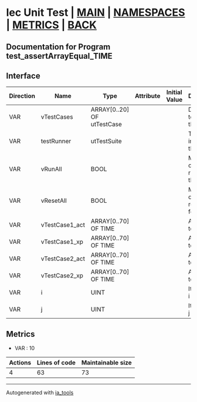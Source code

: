 # Iec Unit Test | [MAIN] | [NAMESPACES] | [METRICS] | [BACK]  

## Documentation for Program test_assertArrayEqual_TIME  

## Interface  

| Direction | Name | Type | Attribute | Initial Value | Documentation |
| --------- | ---- | ---- | --------- | ------------- | ------------- |
| VAR | vTestCases | ARRAY[0..20] OF utTestCase |  |  | Definition of all test cases for this POU |  
| VAR | testRunner | utTestSuite |  |  | Test Suite fb instance to run the tests |  
| VAR | vRunAll | BOOL |  |  | Manual command to run all tests for this POU |  
| VAR | vResetAll | BOOL |  |  | Manual command to reset all tests for this POU |  
| VAR | vTestCase1_act | ARRAY[0..70] OF TIME |  |  | Array data 1 of test case 1 |  
| VAR | vTestCase1_xp | ARRAY[0..70] OF TIME |  |  | Array data 2 of test case 1 |  
| VAR | vTestCase2_act | ARRAY[0..70] OF TIME |  |  | Array data 3 of test case 2 |  
| VAR | vTestCase2_xp | ARRAY[0..70] OF TIME |  |  | Array data 4 of test case 2 |  
| VAR | i | UINT |  |  | Iterator variable i |  
| VAR | j | UINT |  |  | Iterator variable j |  


## Metrics  

- VAR : 10

| Actions | Lines of code | Maintainable size |
| ------- | ------------- | ----------------- |
| 4 | 63 | 73 |

---
Autogenerated with [ia_tools](https://github.com/tkucic/ia_tools)  

[MAIN]: ../../../../index.md
[NAMESPACES]: ../../nsList.md
[METRICS]: ../../../metrics.md
[BACK]: ../nsMain.md
